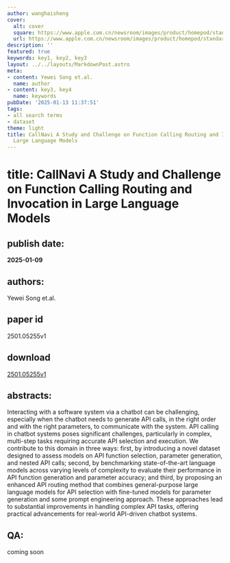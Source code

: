 ```yaml
---
author: wanghaisheng
cover:
  alt: cover
  square: https://www.apple.com.cn/newsroom/images/product/homepod/standard/Apple-HomePod-hero-230118_big.jpg.large_2x.jpg
  url: https://www.apple.com.cn/newsroom/images/product/homepod/standard/Apple-HomePod-hero-230118_big.jpg.large_2x.jpg
description: ''
featured: true
keywords: key1, key2, key3
layout: ../../layouts/MarkdownPost.astro
meta:
- content: Yewei Song et.al.
  name: author
- content: key3, key4
  name: keywords
pubDate: '2025-01-13 11:37:51'
tags:
- all search terms
- dataset
theme: light
title: CallNavi A Study and Challenge on Function Calling Routing and Invocation in
  Large Language Models
---
```


# title: CallNavi A Study and Challenge on Function Calling Routing and Invocation in Large Language Models 
## publish date: 
**2025-01-09** 
## authors: 
  Yewei Song et.al. 
## paper id
2501.05255v1
## download
[2501.05255v1](http://arxiv.org/abs/2501.05255v1)
## abstracts:
Interacting with a software system via a chatbot can be challenging, especially when the chatbot needs to generate API calls, in the right order and with the right parameters, to communicate with the system. API calling in chatbot systems poses significant challenges, particularly in complex, multi-step tasks requiring accurate API selection and execution. We contribute to this domain in three ways: first, by introducing a novel dataset designed to assess models on API function selection, parameter generation, and nested API calls; second, by benchmarking state-of-the-art language models across varying levels of complexity to evaluate their performance in API function generation and parameter accuracy; and third, by proposing an enhanced API routing method that combines general-purpose large language models for API selection with fine-tuned models for parameter generation and some prompt engineering approach. These approaches lead to substantial improvements in handling complex API tasks, offering practical advancements for real-world API-driven chatbot systems.
## QA:
coming soon
